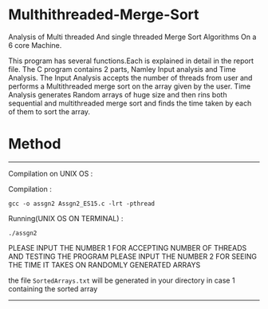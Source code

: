 # Multhithreaded-Merge-Sort
Analysis of Multi threaded And single threaded Merge Sort Algorithms On a 6 core Machine.


This program has several functions.Each is explained in detail in the report file.
The C program contains 2 parts, Namley Input analysis and Time Analysis. 
The Input Analysis accepts the number of threads from user and performs a Multithreaded merge sort on the array given by the user.
Time Analysis generates Random arrays of huge size and then rins both sequential and multithreaded merge sort and finds the time taken by each of them to sort the array.

# Method 
---
Compilation on UNIX OS : 


Compilation : 
```
gcc -o assgn2 Assgn2_ES15.c -lrt -pthread
```

Running(UNIX OS ON TERMINAL) : 

```
./assgn2
```

PLEASE INPUT THE NUMBER 1 FOR ACCEPTING NUMBER OF THREADS AND TESTING THE PROGRAM
PLEASE INPUT THE NUMBER 2 FOR SEEING THE TIME IT TAKES ON RANDOMLY GENERATED ARRAYS

the file `SortedArrays.txt` will be generated in your directory in case 1 containing the sorted array

---
